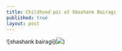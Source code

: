 ```yaml
---
title: Childhood pic of Shashank Bairagi
published: true
layout: post
---
```


![shashank bairagi](<a href='https://photos.google.com/share/AF1QipN-W-PZykDhANO8v_uRUvizD7m1An8prh1SFVzGuIhVKukDncH56uWPVcAz4ndhNg?key=V2NrZUVjdTQwY2xBcG9EWUU5Vmg0NDdnUEEwdmlB&source=ctrlq.org'><img src='https://lh3.googleusercontent.com/FTKezJizIZKC2aT3wL-1PqoYdaaSYLwj24X4UZtEWHHiMvXmMY5-aakNrxP0g6517EmcUbd-5Q1Jobt4rrSOSCwO4WJlkaQrGxaxZrq3vUrEdAevhqzFcYHj87XSmEAiygZ80w' /></a>)
